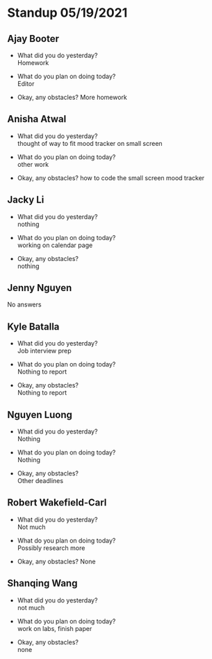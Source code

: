 # Standup 05/19/2021

## **Ajay Booter**
- What did you do yesterday?  
Homework

- What do you plan on doing today?  
Editor

- Okay, any obstacles?
More homework

## **Anisha Atwal**
- What did you do yesterday?  
thought of way to fit mood tracker on small screen

- What do you plan on doing today?  
other work

- Okay, any obstacles?
how to code the small screen mood tracker

## **Jacky Li**
- What did you do yesterday?  
nothing

- What do you plan on doing today?  
working on calendar page

- Okay, any obstacles?  
nothing

## **Jenny Nguyen**
No answers

## **Kyle Batalla**
- What did you do yesterday?  
Job interview prep

- What do you plan on doing today?  
Nothing to report

- Okay, any obstacles?  
Nothing to report

## **Nguyen Luong**
- What did you do yesterday?  
Nothing

- What do you plan on doing today?  
Nothing

- Okay, any obstacles?  
Other deadlines

## **Robert Wakefield-Carl**
- What did you do yesterday?  
Not much

- What do you plan on doing today?  
Possibly research more

- Okay, any obstacles?
None

## **Shanqing Wang**
- What did you do yesterday?  
not much

- What do you plan on doing today?  
work on labs, finish paper

- Okay, any obstacles?  
none


